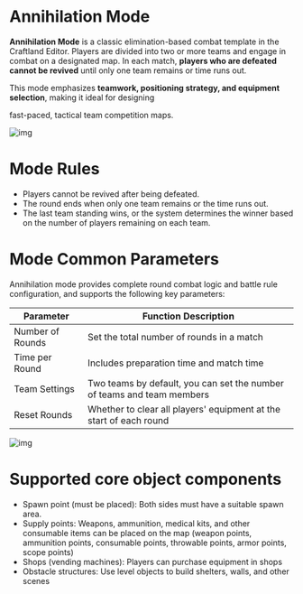 # Annihilation Mode

**Annihilation Mode** is a classic elimination-based combat template in the Craftland Editor. Players are divided into two or more teams and engage in combat on a designated map. In each match, **players who are defeated cannot be revived** until only one team remains or time runs out.

This mode emphasizes **teamwork, positioning strategy, and equipment selection**, making it ideal for designing

fast-paced, tactical team competition maps.

![img](https://dl.dir.freefiremobile.com/common/OB46/CSH/OfficialWeb/CLWiki2/MODE/wps3-1754536404097-1.png) 

# **Mode Rules**

- Players cannot be revived after being defeated.
- The round ends when only one team remains or the time runs out.
- The last team standing wins, or the system determines the winner based on the number of players remaining on each team.

# **Mode Common Parameters**

Annihilation mode provides complete round combat logic and battle rule configuration, and supports the following key parameters:

| Parameter | Function Description |
| ---------- | ------------------------------------ |
| Number of Rounds | Set the total number of rounds in a match |
| Time per Round | Includes preparation time and match time |
| Team Settings | Two teams by default, you can set the number of teams and team members |
| Reset Rounds | Whether to clear all players' equipment at the start of each round |

![img](https://dl.dir.freefiremobile.com/common/OB46/CSH/OfficialWeb/CLWiki2/MODE/wps4.png) 

# **Supported core object components**

- Spawn point (must be placed): Both sides must have a suitable spawn area.
- Supply points: Weapons, ammunition, medical kits, and other consumable items can be placed on the map (weapon points, ammunition points, consumable points, throwable points, armor points, scope points)
- Shops (vending machines): Players can purchase equipment in shops
- Obstacle structures: Use level objects to build shelters, walls, and other scenes
